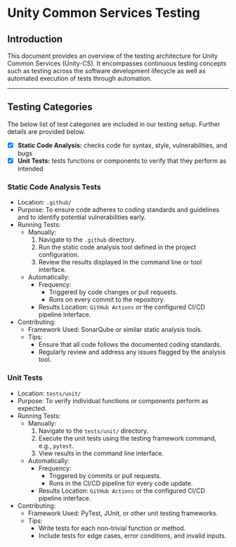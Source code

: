 # Unity Common Services Testing

## Introduction
This document provides an overview of the testing architecture for Unity Common Services (Unity-CS). It encompasses continuous testing concepts such as testing across the software development lifecycle as well as automated execution of tests through automation.

---

## Testing Categories

The below list of test categories are included in our testing setup. Further details are provided below.

<!-- ADD / MODIFY BELOW CATEGORIES TO AS NEEDED -->
- [x] **Static Code Analysis:** checks code for syntax, style, vulnerabilities, and bugs
- [x] **Unit Tests:** tests functions or components to verify that they perform as intended

### Static Code Analysis Tests

- Location: `.github/`
- Purpose: To ensure code adheres to coding standards and guidelines and to identify potential vulnerabilities early.
- Running Tests:
  - Manually:
    1. Navigate to the `.github` directory.
    2. Run the static code analysis tool defined in the project configuration.
    3. Review the results displayed in the command line or tool interface.
  - Automatically:
    - Frequency:
      - Triggered by code changes or pull requests.
      - Runs on every commit to the repository.
    - Results Location: `GitHub Actions` or the configured CI/CD pipeline interface.
- Contributing:
  - Framework Used: SonarQube or similar static analysis tools.
  - Tips:
    - Ensure that all code follows the documented coding standards.
    - Regularly review and address any issues flagged by the analysis tool.

### Unit Tests

- Location: `tests/unit/`
- Purpose: To verify individual functions or components perform as expected.
- Running Tests:
  - Manually:
    1. Navigate to the `tests/unit/` directory.
    2. Execute the unit tests using the testing framework command, e.g., `pytest`.
    3. View results in the command line interface.
  - Automatically:
    - Frequency:
      - Triggered by commits or pull requests.
      - Runs in the CI/CD pipeline for every code update.
    - Results Location: `GitHub Actions` or the configured CI/CD pipeline interface.
- Contributing:
  - Framework Used: PyTest, JUnit, or other unit testing frameworks.
  - Tips:
    - Write tests for each non-trivial function or method.
    - Include tests for edge cases, error conditions, and invalid inputs.

